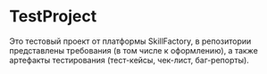# TestProject

Это тестовый проект от платформы SkillFactory, в репозитории представлены требования (в том числе к оформлению), а также артефакты тестирования (тест-кейсы, чек-лист, баг-репорты).
